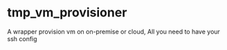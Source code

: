 # tmp_vm_provisioner
A wrapper provision vm on on-premise or cloud, All you need to have your ssh config
